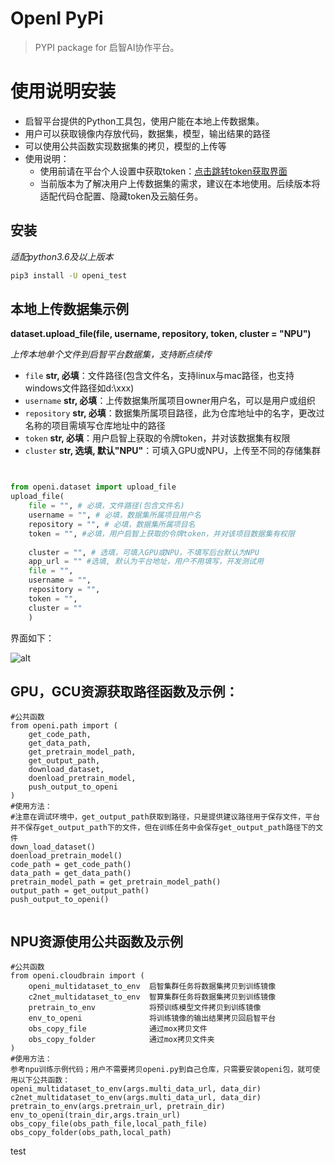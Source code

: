 # OpenI PyPi

> PYPI package for 启智AI协作平台。

# 使用说明安装

- 启智平台提供的Python工具包，使用户能在本地上传数据集。
- 用户可以获取镜像内存放代码，数据集，模型，输出结果的路径
- 可以使用公共函数实现数据集的拷贝，模型的上传等
- 使用说明：
  - 使用前请在平台个人设置中获取token：[点击跳转token获取界面](https://openi.pcl.ac.cn/user/settings/applications)
  - 当前版本为了解决用户上传数据集的需求，建议在本地使用。后续版本将适配代码仓配置、隐藏token及云脑任务。

## 安装

*适配python3.6及以上版本*

```bash
pip3 install -U openi_test
```

## 本地上传数据集示例

**dataset.upload_file(file, username, repository, token, cluster = "NPU")**

*上传本地单个文件到启智平台数据集，支持断点续传*

- `file`        **str, 必填**：文件路径(包含文件名，支持linux与mac路径，也支持windows文件路径如d:\\xxx)
- `username`    **str, 必填**：上传数据集所属项目owner用户名，可以是用户或组织
- `repository`  **str, 必填**：数据集所属项目路径，此为仓库地址中的名字，更改过名称的项目需填写仓库地址中的路径
- `token`       **str, 必填**：用户启智上获取的令牌token，并对该数据集有权限
- `cluster`     **str, 选填, 默认"NPU"**：可填入GPU或NPU，上传至不同的存储集群

```python


from openi.dataset import upload_file
upload_file(
    file = "", # 必填，文件路径(包含文件名)
    username = "", # 必填，数据集所属项目用户名
    repository = "", # 必填，数据集所属项目名
    token = "", #必填，用户启智上获取的令牌token，并对该项目数据集有权限
  
    cluster = "", # 选填，可填入GPU或NPU，不填写后台默认为NPU
    app_url = "" #选填, 默认为平台地址，用户不用填写，开发测试用
    file = "", 
    username = "", 
    repository = "", 
    token = "", 
    cluster = ""
    )

```

界面如下：

![alt](./media/4.png)

## GPU，GCU资源获取路径函数及示例：

```
#公共函数
from openi.path import (
    get_code_path,
    get_data_path,
    get_pretrain_model_path,
    get_output_path,
    download_dataset,
    doenload_pretrain_model,
    push_output_to_openi
)
#使用方法：
#注意在调试环境中，get_output_path获取到路径，只是提供建议路径用于保存文件，平台并不保存get_output_path下的文件，但在训练任务中会保存get_output_path路径下的文件
down_load_dataset()
doenload_pretrain_model()
code_path = get_code_path()
data_path = get_data_path()
pretrain_model_path = get_pretrain_model_path()
output_path = get_output_path()
push_output_to_openi()


```

## NPU资源使用公共函数及示例

```
#公共函数
from openi.cloudbrain import (
    openi_multidataset_to_env  启智集群任务将数据集拷贝到训练镜像
    c2net_multidataset_to_env  智算集群任务将数据集拷贝到训练镜像
    pretrain_to_env            将预训练模型文件拷贝到训练镜像
    env_to_openi               将训练镜像的输出结果拷贝回启智平台
    obs_copy_file              通过mox拷贝文件
    obs_copy_folder 	       通过mox拷贝文件夹
)
#使用方法：
参考npu训练示例代码；用户不需要拷贝openi.py到自己仓库，只需要安装openi包，就可使用以下公共函数：
openi_multidataset_to_env(args.multi_data_url, data_dir)
c2net_multidataset_to_env(args.multi_data_url, data_dir)
pretrain_to_env(args.pretrain_url, pretrain_dir)
env_to_openi(train_dir,args.train_url)
obs_copy_file(obs_path_file,local_path_file)
obs_copy_folder(obs_path,local_path)
```

test
